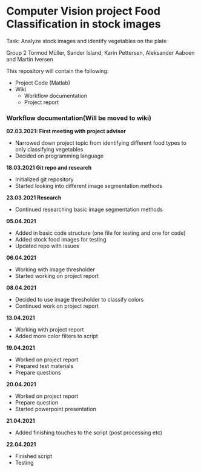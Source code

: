 <h1>Computer Vision project Food Classification in stock images</h1>
Task: Analyze stock images and identify vegetables on the plate

Group 2 Tormod Müller, Sander Island, Karin Pettersen, Aleksander Aaboen and Martin Iversen

<p>This repository will contain the following:</p>


- Project Code (Matlab)
- Wiki
    - Workflow documentation
    - Project report 


<h3>Workflow documentation(Will be moved to wiki)</h3>


**02.03.2021: First meeting with project advisor**
- Narrowed down project topic from identifying different food types to only classifying vegetables
- Decided on programming language 

**18.03.2021 Git repo and research** 
- Initialized git repository
- Started looking into different image segmentation methods

**23.03.2021 Research**
- Continued researching basic image segmentation methods

**05.04.2021** 
- Added in basic code structure (one file for testing and one for code)
- Added stock food images for testing 
- Updated repo with issues

**06.04.2021**
- Working with image thresholder
- Started working on project report   

**08.04.2021**
- Decided to use image thresholder to classify colors
- Continued work on project report 

**13.04.2021**
- Working with project report
- Added more color filters to script

**19.04.2021**
- Worked on project report
- Prepared test materials
- Prepare questions

**20.04.2021**
- Worked on project report
- Prepare question
- Started powerpoint presentation

**21.04.2021**
- Added finishing touches to the script (post processing etc)

**22.04.2021** 
- Finished script 
- Testing
